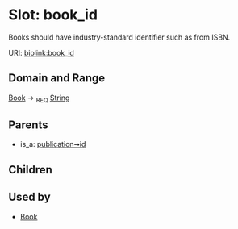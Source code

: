 
# Slot: book_id


Books should have industry-standard identifier such as from ISBN.

URI: [biolink:book_id](https://w3id.org/biolink/vocab/book_id)


## Domain and Range

[Book](Book.md) ->  <sub>REQ</sub> [String](types/String.md)

## Parents

 *  is_a: [publication➞id](publication_id.md)

## Children


## Used by

 * [Book](Book.md)
